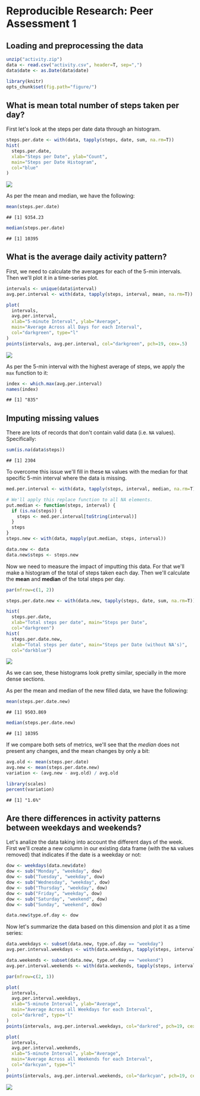 # Reproducible Research: Peer Assessment 1


## Loading and preprocessing the data


```r
unzip("activity.zip")
data <- read.csv("activity.csv", header=T, sep=",")
data$date <- as.Date(data$date)

library(knitr)
opts_chunk$set(fig.path="figure/")
```


## What is mean total number of steps taken per day?

First let's look at the steps per date data through an histogram.

```r
steps.per.date <- with(data, tapply(steps, date, sum, na.rm=T))
hist(
  steps.per.date,
  xlab="Steps per Date", ylab="Count",
  main="Steps per Date Histogram",
  col="blue"
)
```

![](figure/unnamed-chunk-2-1.png)<!-- -->

As per the mean and median, we have the following:

```r
mean(steps.per.date)
```

```
## [1] 9354.23
```

```r
median(steps.per.date)
```

```
## [1] 10395
```

## What is the average daily activity pattern?

First, we need to calculate the averages for each of the 5-min intervals. Then we'll plot it in a time-series plot.

```r
intervals <- unique(data$interval)
avg.per.interval <- with(data, tapply(steps, interval, mean, na.rm=T))

plot(
  intervals,
  avg.per.interval,
  xlab="5-minute Interval", ylab="Average",
  main="Average Across all Days for each Interval",
  col="darkgreen", type="l"
)
points(intervals, avg.per.interval, col="darkgreen", pch=19, cex=.5)
```

![](figure/unnamed-chunk-3-1.png)<!-- -->

As per the 5-min interval with the highest average of steps, we apply the `max` function to it:

```r
index <- which.max(avg.per.interval)
names(index)
```

```
## [1] "835"
```


## Imputing missing values

There are lots of records that don't contain valid data (i.e. `NA` values). Specifically:

```r
sum(is.na(data$steps))
```

```
## [1] 2304
```

To overcome this issue we'll fill in these `NA` values with the median for that specific 5-min interval where the data is missing.

```r
med.per.interval <- with(data, tapply(steps, interval, median, na.rm=T))

# We'll apply this replace function to all NA elements.
put.median <- function(steps, interval) {
  if (is.na(steps)) {
    steps <- med.per.interval[toString(interval)]
  }
  steps
}
steps.new <- with(data, mapply(put.median, steps, interval))

data.new <- data
data.new$steps <- steps.new
```

Now we need to measure the impact of imputting this data. For that we'll make a histogram of the total of steps taken each day. Then we'll calculate the **mean** and **median** of the total steps per day.


```r
par(mfrow=c(1, 2))

steps.per.date.new <- with(data.new, tapply(steps, date, sum, na.rm=T))

hist(
  steps.per.date,
  xlab="Total steps per date", main="Steps per Date",
  col="darkgreen")
hist(
  steps.per.date.new,
  xlab="Total steps per date", main="Steps per Date (without NA's)",
  col="darkblue")
```

![](figure/unnamed-chunk-7-1.png)<!-- -->

As we can see, these histograms look pretty similar, specially in the more dense sections.

As per the mean and median of the new filled data, we have the following:

```r
mean(steps.per.date.new)
```

```
## [1] 9503.869
```

```r
median(steps.per.date.new)
```

```
## [1] 10395
```

If we compare both sets of metrics, we'll see that the *median* does not present any changes, and the mean changes by only a bit:

```r
avg.old <- mean(steps.per.date)
avg.new <- mean(steps.per.date.new)
variation <- (avg.new - avg.old) / avg.old

library(scales)
percent(variation)
```

```
## [1] "1.6%"
```

## Are there differences in activity patterns between weekdays and weekends?

Let's analize the data taking into account the different days of the week. First we'll create a new column in our existing data frame (with the `NA` values removed) that indicates if the date is a weekday or not:

```r
dow <- weekdays(data.new$date)
dow <- sub("Monday", "weekday", dow)
dow <- sub("Tuesday", "weekday", dow)
dow <- sub("Wednesday", "weekday", dow)
dow <- sub("Thursday", "weekday", dow)
dow <- sub("Friday", "weekday", dow)
dow <- sub("Saturday", "weekend", dow)
dow <- sub("Sunday", "weekend", dow)

data.new$type.of.day <- dow
```

Now let's summarize the data based on this dimension and plot it as a time series:

```r
data.weekdays <- subset(data.new, type.of.day == "weekday")
avg.per.interval.weekdays <- with(data.weekdays, tapply(steps, interval, mean, na.rm=T))

data.weekends <- subset(data.new, type.of.day == "weekend")
avg.per.interval.weekends <- with(data.weekends, tapply(steps, interval, mean, na.rm=T))

par(mfrow=c(2, 1))

plot(
  intervals,
  avg.per.interval.weekdays,
  xlab="5-minute Interval", ylab="Average",
  main="Average Across all Weekdays for each Interval",
  col="darkred", type="l"
)
points(intervals, avg.per.interval.weekdays, col="darkred", pch=19, cex=.5)

plot(
  intervals,
  avg.per.interval.weekends,
  xlab="5-minute Interval", ylab="Average",
  main="Average Across all Weekends for each Interval",
  col="darkcyan", type="l"
)
points(intervals, avg.per.interval.weekends, col="darkcyan", pch=19, cex=.5)
```

![](figure/unnamed-chunk-11-1.png)<!-- -->
